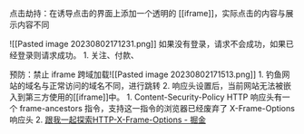 点击劫持：在诱导点击的界面上添加一个透明的 [[iframe]]，实际点击的内容与展示内容不同


![[Pasted image 20230802171231.png]]
如果没有登录，请求不会成功，如果已经登录则请求成功。
	1. 关注、付款、

预防：禁止 iframe 跨域加载![[Pasted image 20230802171513.png]]
	1. 钓鱼网站的域名与正常访问的域名不同，进行跳转
	2. 响应头设置后，当前网站无法被嵌入到第三方使用的[[iframe]]中。
		1. Content-Security-Policy HTTP 响应头有一个 frame-ancestors 指令，支持这一指令的浏览器已经废弃了 X-Frame-Options 响应头
		2. [跟我一起探索HTTP-X-Frame-Options - 掘金](https://juejin.cn/post/7235426780697428023?searchId=20230802172142E76F187D5CDDC8B4C544)  